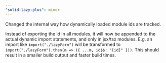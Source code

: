 ```yaml
---
"solid-lazy-plus": minor
---
```


Changed the internal way how dynamically loaded module ids are tracked.

Instead of exporting the id in all modules, it will now be appended to the actual dynamic import statements, and only in jsx/tsx modules. E.g. an import like `import("./lazyForm")` will be transformed to `import("./lazyForm").then(m => ({ ...m, id$$: "[id]" }))`. This should result in a smaller build output and faster build times.
